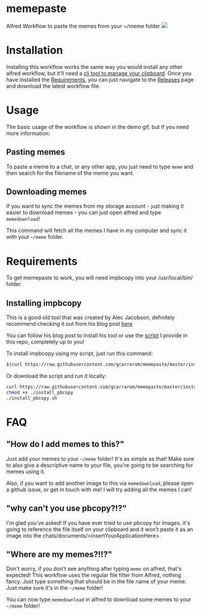 # memepaste
Alfred Workflow to paste the memes from your ~/meme folder
![](demo.gif)

# Installation
Installing this workflow works the same way you would install any other alfred workflow, but it'll need a [cli tool to manage your clipboard](#installing-impbcopy).
Once you have installed the [Requirements](#requirements), you can just navigate to the [Releases](https://github.com/gcarrarom/memepaste/releases) page and download the latest workflow file.

# Usage
The basic usage of the workflow is shown in the demo gif, but if you need more information:
## Pasting memes
To paste a meme to a chat, or any other app, you just need to type `meme` and then search for the filename of the meme you want. 
## Downloading memes
If you want to sync the memes from my storage account - just making it easier to download memes - you can just open alfred and type `memedownload`!

This command will fetch all the memes I have in my computer and sync it with yout `~/meme` folder. 
# Requirements

To get memepaste to work, you will need impbcopy into your /usr/local/bin/ folder. 

## Installing impbcopy
This is a good old tool that was created by Alec Jacobson, definitely recommend checking it out from his blog post [here](https://www.alecjacobson.com/weblog/?p=3816)

You can follow his blog post to install his tool or use the [script](install_pbcopy.sh) I provide in this repo, completely up to you!

To install impbcopy using my script, just run this command:
```bash
$(curl https://raw.githubusercontent.com/gcarrarom/memepaste/master/install_pbcopy.sh)
```

Or download the script and run it locally:
```bash
curl https://raw.githubusercontent.com/gcarrarom/memepaste/master/install_pbcopy.sh --output install_pbcopy.sh
chmod +x ./install_pbcopy
./install_pbcopy.sh
```


# FAQ

## "How do I add memes to this?"
Just add your memes to your `~/meme` folder! It's as simple as that! Make sure to also give a descriptive name to your file, you're going to be searching for memes using it.

Also, if you want to add another image to this via `memedownload`, please open a github issue, or get in touch with me! I will try adding all the memes I can!

## "why can't you use pbcopy?!?"
I'm glad you've asked! If you have ever tried to use pbcopy for images, it's going to reference the file itself on your clipboard and it won't paste it as an image into the chats/documents/\<insertYourApplicationHere>.

## "Where are my memes?!!?"
Don't worry, if you don't see anything after typing `meme` on alfred, that's expected! This workflow uses the regular file filter from Alfred, nothing fancy. Just type something that should be in the file name of your meme. Just make sure it's in the `~/meme` folder!

You can now type `memedownload` in alfred to download some memes to your `~/meme` folder!
